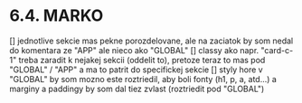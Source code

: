 # 6.4. MARKO

[] jednotlive sekcie mas pekne porozdelovane, ale na zaciatok by som nedal do komentara ze "APP" ale nieco ako "GLOBAL"
[] classy ako napr. "card-c-1" treba zaradit k nejakej sekcii (oddelit to), pretoze teraz to mas pod "GLOBAL" / "APP"
   a ma to patrit do specifickej sekcie 
[] styly hore v "GLOBAL" by som mozno este roztriedil, aby boli fonty (h1, p, a, atd...) a marginy a paddingy by som dal tiez zvlast (roztriedit   pod "GLOBAL")